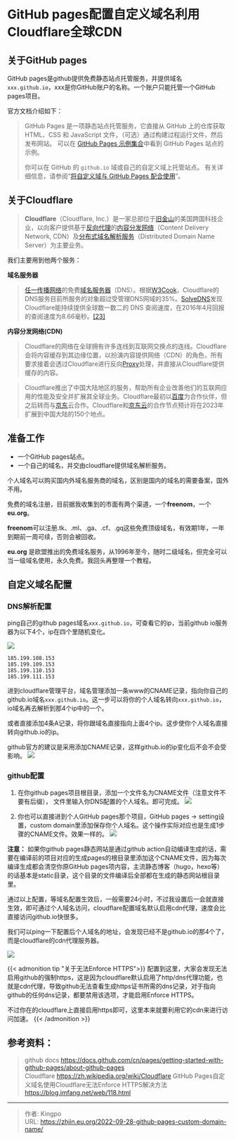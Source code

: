 # GitHub pages配置自定义域名利用Cloudflare全球CDN


<!--more-->
## 关于GitHub pages
GitHub pages是github提供免费静态站点托管服务，并提供域名`xxx.github.io`，xxx是你GitHub账户的名称。一个账户只能托管一个GitHub pages项目。

官方文档介绍如下：
>GitHub Pages 是一项静态站点托管服务，它直接从 GitHub 上的仓库获取 HTML、CSS 和 JavaScript 文件，（可选）通过构建过程运行文件，然后发布网站。 可以在 [GitHub Pages 示例集合](https://github.com/collections/github-pages-examples)中看到 GitHub Pages 站点的示例。
>
>你可以在 GitHub 的 `github.io` 域或自己的自定义域上托管站点。 有关详细信息，请参阅“[将自定义域与 GitHub Pages 配合使用](https://docs.github.com/cn/articles/using-a-custom-domain-with-github-pages)”。

## 关于Cloudflare

>**Cloudflare**（Cloudflare, Inc.）是一家总部位于[旧金山](https://zh.wikipedia.org/wiki/%E8%88%8A%E9%87%91%E5%B1%B1 "旧金山")的美国跨国科技企业，以向客户提供基于[反向代理](https://zh.wikipedia.org/wiki/%E5%8F%8D%E5%90%91%E4%BB%A3%E7%90%86 "反向代理")的[内容分发网络](https://zh.wikipedia.org/wiki/%E5%85%A7%E5%AE%B9%E5%82%B3%E9%81%9E%E7%B6%B2%E8%B7%AF "内容分发网络")（Content Delivery Network, CDN）及[分布式域名解析服务](https://zh.wikipedia.org/wiki/%E5%9F%9F%E5%90%8D%E7%B3%BB%E7%BB%9F "域名系统")（Distributed Domain Name Server）为主要业务。

我们主要用到他两个服务：

**域名服务器**
> [任一传播网络](https://zh.wikipedia.org/wiki/%E4%BB%BB%E6%92%AD "任播")的免费[域名服务器](https://zh.wikipedia.org/wiki/%E5%9F%9F%E5%90%8D%E7%B3%BB%E7%BB%9F "域名系统")（DNS）。根据[W3Cook](https://zh.wikipedia.org/w/index.php?title=W3Cook&action=edit&redlink=1 "W3Cook（页面不存在）")，Cloudflare的DNS服务目前所服务的对象超过受管理DNS网域的35%。[SolveDNS](https://zh.wikipedia.org/w/index.php?title=SolveDNS&action=edit&redlink=1 "SolveDNS（页面不存在）")发现Cloudflare能持续提供全球数一数二的 DNS 查阅速度，在2016年4月回报的查阅速度为8.66毫秒。[[23]](https://zh.wikipedia.org/wiki/Cloudflare#cite_note-23)

**内容分发网络(CDN)**
> Cloudflare的网络在全球拥有许多连线到互联网交换点的连线。Cloudflare会将内容缓存到其边缘位置，以扮演内容提供网络（CDN）的角色，所有要求接着会透过Cloudflare进行反向[Proxy](https://zh.wikipedia.org/wiki/Proxy "Proxy")处理，并直接从Cloudflare提供缓存的内容。

>Cloudflare推出了中国大陆地区的服务，帮助所有企业改善他们的互联网应用的性能及安全并扩展其全球业务。Cloudflare最初以[百度](https://zh.wikipedia.org/wiki/%E7%99%BE%E5%BA%A6 "百度")为合作伙伴，但之后转而与[京东](https://zh.wikipedia.org/wiki/%E4%BA%AC%E6%9D%B1_(%E7%B6%B2%E7%AB%99) "京东 (网站)")云合作。Cloudflare和[京东云](https://zh.wikipedia.org/w/index.php?title=%E4%BA%AC%E4%B8%9C%E4%BA%91&action=edit&redlink=1 "京东云（页面不存在）")的合作节点预计将在2023年扩展到中国大陆的150个地点。

## 准备工作
- 一个GitHub pages站点。
- 一个自己的域名，并交由cloudflare提供域名解析服务。

个人域名可以购买国内外域名服务商的域名，区别是国内的域名的需要备案，国外不用。

免费的域名注册，目前据我收集到的市面有两个渠道，一个**freenom**，一个**eu.org**。

**freenom**可以注册.tk、.ml、.ga、.cf、.gq这些免费顶级域名，有效期1年，一年到期前一周可续，否则会被回收。

**eu.org** 是欧盟推出的免费域名服务，从1996年至今，随时二级域名，但完全可以当一级域名使用，永久免费。我回头再整理一个教程。

## 自定义域名配置
### DNS解析配置
ping自己的github pages域名`xxx.github.io`，可查看它的ip，当前github io服务器为以下4个，ip在四个里随机变化。

![](https://s3.bmp.ovh/imgs/2022/09/28/49163b5c22c497b1.png)

```
185.199.108.153
185.199.109.153
185.199.110.153
185.199.111.153
```


进到cloudflare管理平台，域名管理添加一条www的CNAME记录，指向你自己的github.io域名`xxx.github.io`。这一步可以将你的个人域名转向`xxx.github.io`，io域名再去解析到那4个ip中的一个。

或者直接添加4条A记录，将你跟域名直接指向上面4个ip。这步使你个人域名直接转向github.io的ip。

github官方的建议是采用添加CNAME记录，这样github.io的ip变化后不会不会受影响。
![](https://s3.bmp.ovh/imgs/2022/10/04/9f3ad9f96fb55a20.png)


### github配置

1.  在你github pages项目根目录，添加一个文件名为CNAME文件（注意文件不要有后缀），
文件里输入你DNS配置的个人域名。即可完成。
![](https://s3.bmp.ovh/imgs/2022/10/03/948e4b01e19aabcf.png)


2.  你也可以直接进到个人GitHub pages那个项目，GitHub pages -> setting设置，custom domain里添加保存你个人域名。这个操作实际对应也是生成1步骤的CNAME文件。效果一样的。
![](https://s3.bmp.ovh/imgs/2022/10/03/7ba48e38c264d283.png)



**注意：** 如果你github pages静态网站是通过github action自动编译生成的话，需要在编译前的项目对应的生成pages的根目录里添加这个CNAME文件，因为每次编译生成都会清空你原GitHub pages项内容，主流静态博客（hugo，hexo等）的话基本是static目录，这个目录的文件编译后全部都在生成的静态网站根目录里。

通过以上配置，等域名配置生效后，一般需要24小时，不过我设置后一会就直接生效，即可通过个人域名访问，cloudflare配置域名默认启用cdn代理，速度会比直接访问github.io快很多。

我们可以ping一下配置后个人域名的地址，会发现已经不是github.io的那4个了，而是cloudflare的cdn代理服务器。

![](https://s3.bmp.ovh/imgs/2022/10/03/af31c01ce6029d6d.png)

{{< admonition tip "关于无法Enforce HTTPS">}}
配置到这里，大家会发现无法启用github的强制https，这是因为cloudflare默认启用了http/dns代理功能，也就是cdn代理，导致github无法查看生成https证书所需的dns记录，对于指向github的任何dns记录，都要禁用该选项，才能启用Enforce HTTPS。

不过你在的cloudflare上直接启用https即可，这里本来就要利用它的cdn来进行访问加速。
{{< /admonition >}}


## 参考资料：
> github docs https://docs.github.com/cn/pages/getting-started-with-github-pages/about-github-pages   
> Cloudflare https://zh.wikipedia.org/wiki/Cloudflare
> GitHub Pages自定义域名使用Cloudflare无法Enforce HTTPS解决方法 https://blog.imfang.net/web/118.html

---

> 作者: Kingpo  
> URL: https://zhjin.eu.org/2022-09-28-github-pages-custom-domain-name/  


